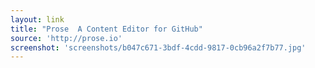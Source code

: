 ```yaml
---
layout: link
title: "Prose  A Content Editor for GitHub"
source: 'http://prose.io'
screenshot: 'screenshots/b047c671-3bdf-4cdd-9817-0cb96a2f7b77.jpg'
---
```


